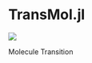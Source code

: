 # TransMol.jl


[![](https://img.shields.io/badge/docs-dev-blue.svg)](https://soyukke.github.io/TransMol/build/index.html)

Molecule Transition